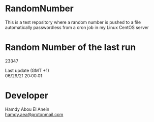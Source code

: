 # RandomNumber    
This is a test repository where a random number is pushed to a file automatically passwordless from a cron job in my Linux CentOS server    
# Random Number of the last run   
23347
      
Last update (GMT +1)    
06/29/21 20:00:01
# Developer    
Hamdy Abou El Anein   
hamdy.aea@protonmail.com
